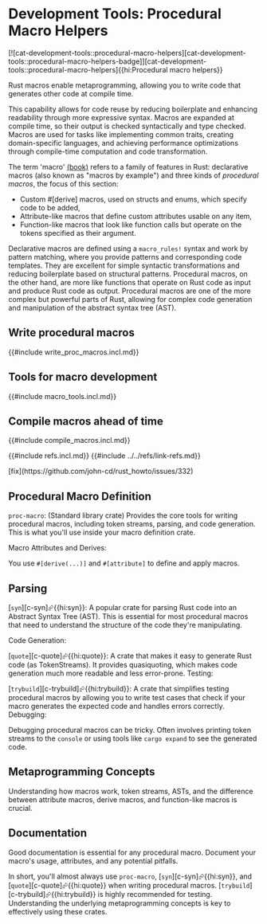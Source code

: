 # Development Tools: Procedural Macro Helpers

[![cat-development-tools::procedural-macro-helpers][cat-development-tools::procedural-macro-helpers-badge]][cat-development-tools::procedural-macro-helpers]{{hi:Procedural macro helpers}}

Rust macros enable metaprogramming, allowing you to write code that generates other code at compile time.

This capability allows for code reuse by reducing boilerplate and enhancing readability through more expressive syntax. Macros are expanded at compile time, so their output is checked syntactically and type checked. Macros are used for tasks like implementing common traits, creating domain-specific languages, and achieving performance optimizations through compile-time computation and code transformation.

The term 'macro' [(book)](https://doc.rust-lang.org/book/ch19-06-macros.html) refers to a family of features in Rust: declarative macros (also known as "macros by example") and three kinds of _procedural macros_, the focus of this section:

- Custom #[derive] macros, used on structs and enums, which specify code to be added,
- Attribute-like macros that define custom attributes usable on any item,
- Function-like macros that look like function calls but operate on the tokens specified as their argument.

Declarative macros are defined using a `macro_rules!` syntax and work by pattern matching, where you provide patterns and corresponding code templates. They are excellent for simple syntactic transformations and reducing boilerplate based on structural patterns. Procedural macros, on the other hand, are more like functions that operate on Rust code as input and produce Rust code as output. Procedural macros are one of the more complex but powerful parts of Rust, allowing for complex code generation and manipulation of the abstract syntax tree (AST).

## Write procedural macros

{{#include write_proc_macros.incl.md}}

## Tools for macro development

{{#include macro_tools.incl.md}}

## Compile macros ahead of time

{{#include compile_macros.incl.md}}

{{#include refs.incl.md}}
{{#include ../../refs/link-refs.md}}

<div class="hidden">
[fix](https://github.com/john-cd/rust_howto/issues/332)

## Procedural Macro Definition

`proc-macro`: (Standard library crate) Provides the core tools for writing procedural macros, including token streams, parsing, and code generation. This is what you'll use inside your macro definition crate.

Macro Attributes and Derives:

You use `#[derive(...)]` and `#[attribute]` to define and apply macros.

## Parsing

[`syn`][c-syn]⮳{{hi:syn}}: A popular crate for parsing Rust code into an Abstract Syntax Tree (AST). This is essential for most procedural macros that need to understand the structure of the code they're manipulating.

Code Generation:

[`quote`][c-quote]⮳{{hi:quote}}: A crate that makes it easy to generate Rust code (as TokenStreams). It provides quasiquoting, which makes code generation much more readable and less error-prone.
Testing:

[`trybuild`][c-trybuild]⮳{{hi:trybuild}}: A crate that simplifies testing procedural macros by allowing you to write test cases that check if your macro generates the expected code and handles errors correctly.
Debugging:

Debugging procedural macros can be tricky. Often involves printing token streams to the `console` or using tools like `cargo expand` to see the generated code.

## Metaprogramming Concepts

Understanding how macros work, token streams, ASTs, and the difference between attribute macros, derive macros, and function-like macros is crucial.

## Documentation

Good documentation is essential for any procedural macro. Document your macro's usage, attributes, and any potential pitfalls.

In short, you'll almost always use `proc-macro`, [`syn`][c-syn]⮳{{hi:syn}}, and [`quote`][c-quote]⮳{{hi:quote}} when writing procedural macros. [`trybuild`][c-trybuild]⮳{{hi:trybuild}} is highly recommended for testing. Understanding the underlying metaprogramming concepts is key to effectively using these crates.

</div>
